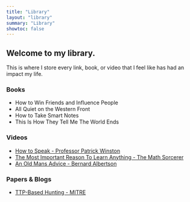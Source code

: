 ```yaml
---
title: "Library"
layout: "library"
summary: "Library"
showtoc: false
---
```

## Welcome to my library. 

This is where I store every link, book, or video that I feel like has had an impact my life.

### Books

- How to Win Friends and Influence People
- All Quiet on the Western Front
- How to Take Smart Notes
- This Is How They Tell Me The World Ends

### Videos

- [How to Speak - Professor Patrick Winston](https://www.youtube.com/watch?v=Unzc731iCUY)
- [The Most Important Reason To Learn Anything - The Math Sorcerer](https://www.youtube.com/watch?v=u1rRF0lP0Ws)
- [An Old Mans Advice - Bernard Albertson](https://www.youtube.com/watch?v=9fvETktnaRw)

### Papers & Blogs

- [TTP-Based Hunting - MITRE](https://www.mitre.org/sites/default/files/2021-11/prs-19-3892-ttp-based-hunting.pdf)